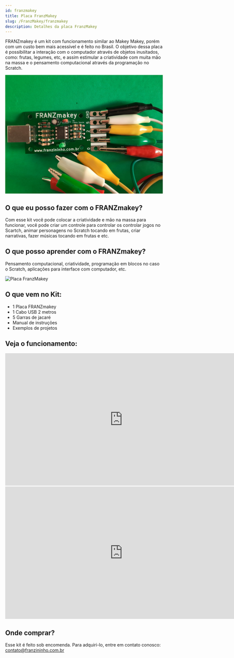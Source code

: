 ```yaml
---
id: franzmakey
title: Placa FranzMakey
slug: /FranzMakey/franzmakey
description: Detalhes da placa FranzMakey
---
```



FRANZmakey é um kit com funcionamento similar ao Makey Makey, porém com um custo bem mais acessível e é feito no Brasil. O objetivo dessa placa é possibilitar a interação com o computador através de objetos inusitados, como: frutas, legumes, etc, e assim estimular a criatividade com muita mão na massa e o pensamento computacional através da programação no Scratch.

![Placa FranzMakey](img/kit-FranzMakey.jpeg)

## O que eu posso fazer com o FRANZmakey?

Com esse kit você pode colocar a criatividade e mão na massa para funcionar, você pode criar um controle para controlar os controlar jogos no Scartch, animar personagens no Scratch tocando em frutas, criar narrativas, fazer músicas tocando em frutas e etc.


## O que posso aprender com o FRANZmakey?

Pensamento computacional, criatividade, programação em blocos no caso o Scratch, aplicações para interface com computador, etc.

![Placa FranzMakey](img/kit-franzmakey-frutas.JPG)

## O que vem no Kit:

- 1 Placa FRANZmakey
- 1 Cabo USB 2 metros
- 5 Garras de jacaré
- Manual de instruções
- Exemplos de projetos

## Veja o funcionamento:

<iframe width="750" height="422" src="https://www.youtube.com/embed/1Ef_uA7mybc" title="YouTube video player" frameborder="0" allow="accelerometer; autoplay; clipboard-write; encrypted-media; gyroscope; picture-in-picture" allowfullscreen></iframe>

<iframe width="750" height="422" src="https://www.youtube.com/embed/KfDgfVB0vzc" title="YouTube video player" frameborder="0" allow="accelerometer; autoplay; clipboard-write; encrypted-media; gyroscope; picture-in-picture" allowfullscreen></iframe>

## Onde comprar?

Esse kit é feito sob encomenda. Para adquiri-lo, entre em contato conosco: [contato@franzininho.com.br﻿](mailto:contato@franzininho.com.br﻿)
